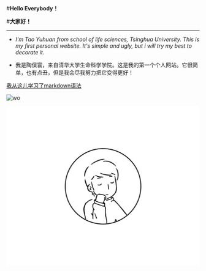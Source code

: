 
#**Hello Everybody！**

#**大家好！**

---

- *I'm Tao Yuhuan from school of life sciences, Tsinghua University. This is my first personal website. It's simple and ugly, but i will try my best to decorate it.*

- 我是陶俣寰，来自清华大学生命科学学院。这是我的第一个个人网站。它很简单，也有点丑，但是我会尽我努力把它变得更好！

[我从这儿学习了markdown语法](https://www.jianshu.com/p/38fe4911b4a0)

![wo](C:\Users\Tao\Documents\GitHub\tyh-19.github.io\3.bmp)

![wo](3.bmp)
